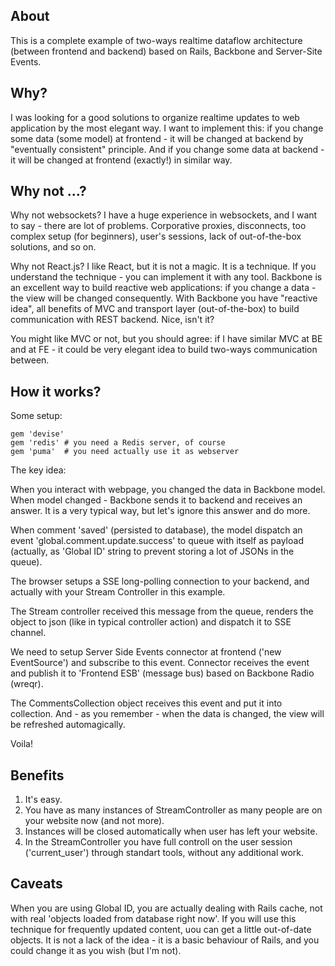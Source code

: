 About
-----

This is a complete example of two-ways realtime dataflow architecture (between frontend and backend) based on Rails, Backbone and Server-Site Events.

Why?
----

I was looking for a good solutions to organize realtime updates to web application by the most elegant way. I want to implement this: if you change some data (some model) at frontend - it will be changed at backend by "eventually consistent" principle. And if you change some data at backend - it will be changed at frontend (exactly!) in similar way.

Why not ...?
------------

Why not websockets? I have a huge experience in websockets, and I want to say - there are lot of problems. Corporative proxies, disconnects, too complex setup (for beginners), user's sessions, lack of out-of-the-box solutions, and so on.

Why not React.js? I like React, but it is not a magic. It is a technique. If you understand the technique - you can implement it with any tool. Backbone is an excellent way to build reactive web applications: if you change a data - the view will be changed consequently. With Backbone you have "reactive idea", all benefits of MVC and transport layer (out-of-the-box) to build communication with REST backend. Nice, isn't it?

You might like MVC or not, but you should agree: if I have similar MVC at BE and at FE - it could be very elegant idea to build two-ways communication between.

How it works?
-------------

Some setup:

    gem 'devise'
    gem 'redis' # you need a Redis server, of course
    gem 'puma'  # you need actually use it as webserver

The key idea:

When you interact with webpage, you changed the data in Backbone model. When model changed - Backbone sends it to backend and receives an answer. It is a very typical way, but let's ignore this answer and do more.

When comment 'saved' (persisted to database), the model dispatch an event 'global.comment.update.success' to queue with itself as payload (actually, as 'Global ID' string to prevent storing a lot of JSONs in the queue).

The browser setups a SSE long-polling connection to your backend, and actually with your Stream Controller in this example.

The Stream controller received this message from the queue, renders the object to json (like in typical controller action) and dispatch it to SSE channel.

We need to setup Server Side Events connector at frontend ('new EventSource') and subscribe to this event. Connector receives the event and publish it to 'Frontend ESB' (message bus) based on Backbone Radio (wreqr).

The CommentsCollection object receives this event and put it into collection. And - as you remember - when the data is changed, the view will be refreshed automagically.

Voila!

Benefits
--------

1. It's easy.
2. You have as many instances of StreamController as many people are on your website now (and not more).
3. Instances will be closed automatically when user has left your website.
4. In the StreamController you have full controll on the user session ('current_user') through standart tools, without any additional work.

Caveats
-------

When you are using Global ID, you are actually dealing with Rails cache, not with real 'objects loaded from database right now'. If you will use this technique for frequently updated content, uou can get a little out-of-date objects. It is not a lack of the idea - it is a basic behaviour of Rails, and you could change it as you wish (but I'm not).

